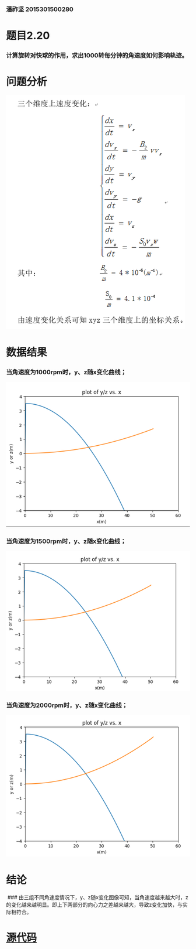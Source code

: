 ### 潘祚坚 2015301500280

# 题目2.20
### 计算旋转对快球的作用，求出1000转每分钟的角速度如何影响轨迹。

# 问题分析
![picture](https://github.com/paaaaaan/Computational_physics_2015301500280/blob/5.0/picture4.png)

# 数据结果
### 当角速度为1000rpm时，y、z随x变化曲线；
![picture](https://github.com/paaaaaan/Computational_physics_2015301500280/blob/master/picture5.png)
### 当角速度为1500rpm时，y、z随x变化曲线；
![picture](https://github.com/paaaaaan/Computational_physics_2015301500280/blob/master/picture6.png)
### 当角速度为2000rpm时，y、z随x变化曲线；
![picture](https://github.com/paaaaaan/Computational_physics_2015301500280/blob/master/picture7.png)
# 结论
  ### 由三组不同角速度情况下，y、z随x变化图像可知，当角速度越来越大时，z的变化越来越明显。即上下两部分的向心力之差越来越大，导致z变化加快，与实际相符合。
 
# [源代码](https://github.com/paaaaaan/Computational_physics_2015301500280/blob/5.0/code)


